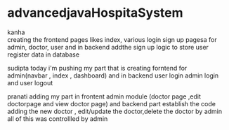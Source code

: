 # advancedjavaHospitaSystem

kanha <br>
creating the frontend pages likes index, various login sign up pagesa for admin, doctor, user and in backend addthe sign up logic to store user register data in database

sudipta
today i'm pushing my part that is creating forntend for admin(navbar , index , dashboard) and in backend user login admin login and user logout

pranati adding my part in frontent admin module (doctor page ,edit doctorpage and view doctor page) and backend part establish the code adding the new doctor , edit/update the doctor,delete the doctor by admin <br>
all of this was controllled by admin
